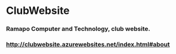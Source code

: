 # ClubWebsite
### Ramapo Computer and Technology, club website.
### http://clubwebsite.azurewebsites.net/index.html#about

